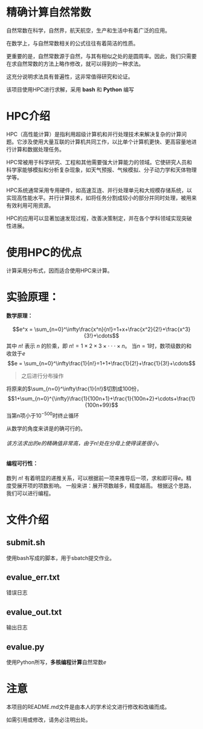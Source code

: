 # 精确计算自然常数

自然常数在科学，自然界，航天航空，生产和生活中有着广泛的应用。

在数学上，与自然常数相关的公式往往有着简洁的性质。

更重要的是，自然常数源于自然，与其有相似之处的是圆周率。因此，我们只需要在求自然常数的方法上略作修改，就可以得到的一种求法。

这充分说明求法具有普遍性，这非常值得研究和论证。

该项目使用HPC进行求解，采用 **bash** 和 **Python** 编写


# HPC介绍
HPC（高性能计算）是指利用超级计算机和并行处理技术来解决复杂的计算问题。它涉及使用大量互联的计算机共同工作，以比单个计算机更快、更高容量地进行计算和数据处理任务。

HPC常被用于科学研究、工程和其他需要强大计算能力的领域。它使研究人员和科学家能够模拟和分析复杂现象，如天气预报、气候模拟、分子动力学和天体物理学等。

HPC系统通常采用专用硬件，如高速互连、并行处理单元和大规模存储系统，以实现高性能水平。并行计算技术，如将任务分割成较小的部分并同时处理，被用来有效利用可用资源。

HPC的应用可以显著加速发现过程，改善决策制定，并在各个学科领域实现突破性进展。


# 使用HPC的优点

计算采用分布式，因而适合使用HPC来计算。


# 实验原理：
#### 数学原理：

$$e^x = \sum_{n=0}^\infty\frac{x^n}{n!}=1+x+\frac{x^2}{2!}+\frac{x^3}{3!}+\cdots$$
其中 $n!$ 表示 $n$ 的阶乘，即 $n! = 1\times2\times3\times\cdot\cdot\cdot\times n$。
当$n=1$时，数项级数的和收敛于$e$
$$e = \sum_{n=0}^\infty\frac{1}{n!}=1+1+\frac{1}{2!}+\frac{1}{3!}+\cdots$$
>之后进行分布操作

将原来的$\sum_{n=0}^\infty\frac{1}{n!}$切割成100份，
$$1+\sum_{n=0}^{\infty}\frac{1}{100n+1}+\frac{1}{100n+2}+\cdots+\frac{1}{100n+99}$$
当第n项小于$10^{-500}$时终止循环

从数学的角度来讲是的确可行的。

###### 该方法求出的$e$的精确值非常高，由于$n!$处在分母上使得误差很小。

#### 编程可行性：
数列 $n!$ 有着明显的递推关系，可以根据前一项来推导后一项，求和即可得$e$。精度受展开项的项数影响。
一般来讲：展开项数越多，精度越高。
根据这个思路，我们可以进行编程。

# 文件介绍
## submit.sh
使用bash写成的脚本，用于sbatch提交作业。
## evalue_err.txt
错误日志
## evalue_out.txt

输出日志

## evalue.py

使用Python所写，**多核编程计算**自然常数$e$

# 注意

本项目的README.md文件是由本人的学术论文进行修改和改编而成。

如需引用或修改，请务必注明出处。